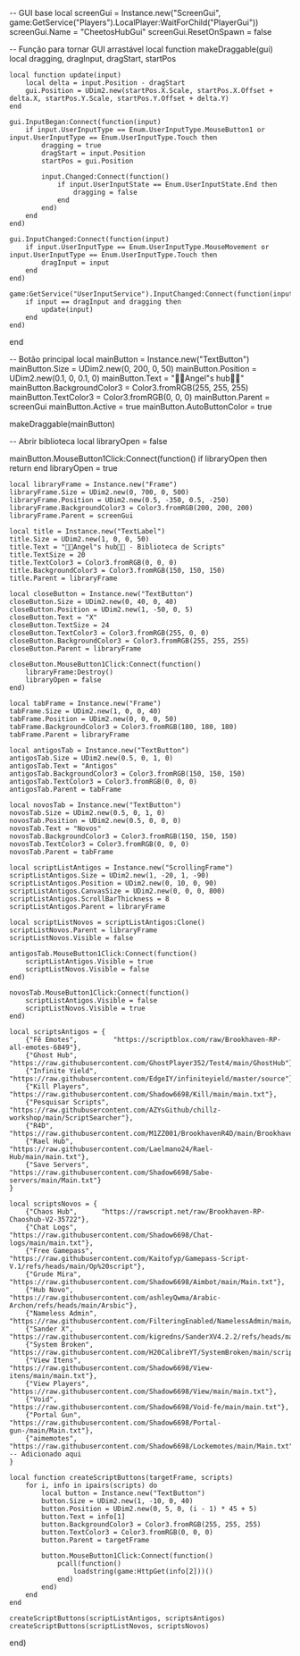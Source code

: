 -- GUI base
local screenGui = Instance.new("ScreenGui", game:GetService("Players").LocalPlayer:WaitForChild("PlayerGui"))
screenGui.Name = "CheetosHubGui"
screenGui.ResetOnSpawn = false

-- Função para tornar GUI arrastável
local function makeDraggable(gui)
	local dragging, dragInput, dragStart, startPos

	local function update(input)
		local delta = input.Position - dragStart
		gui.Position = UDim2.new(startPos.X.Scale, startPos.X.Offset + delta.X, startPos.Y.Scale, startPos.Y.Offset + delta.Y)
	end

	gui.InputBegan:Connect(function(input)
		if input.UserInputType == Enum.UserInputType.MouseButton1 or input.UserInputType == Enum.UserInputType.Touch then
			dragging = true
			dragStart = input.Position
			startPos = gui.Position

			input.Changed:Connect(function()
				if input.UserInputState == Enum.UserInputState.End then
					dragging = false
				end
			end)
		end
	end)

	gui.InputChanged:Connect(function(input)
		if input.UserInputType == Enum.UserInputType.MouseMovement or input.UserInputType == Enum.UserInputType.Touch then
			dragInput = input
		end
	end)

	game:GetService("UserInputService").InputChanged:Connect(function(input)
		if input == dragInput and dragging then
			update(input)
		end
	end)
end

-- Botão principal
local mainButton = Instance.new("TextButton")
mainButton.Size = UDim2.new(0, 200, 0, 50)
mainButton.Position = UDim2.new(0.1, 0, 0.1, 0)
mainButton.Text = "🥼🪽Angel"s hub🪽🥼"
mainButton.BackgroundColor3 = Color3.fromRGB(255, 255, 255)
mainButton.TextColor3 = Color3.fromRGB(0, 0, 0)
mainButton.Parent = screenGui
mainButton.Active = true
mainButton.AutoButtonColor = true

makeDraggable(mainButton)

-- Abrir biblioteca
local libraryOpen = false

mainButton.MouseButton1Click:Connect(function()
	if libraryOpen then return end
	libraryOpen = true

	local libraryFrame = Instance.new("Frame")
	libraryFrame.Size = UDim2.new(0, 700, 0, 500)
	libraryFrame.Position = UDim2.new(0.5, -350, 0.5, -250)
	libraryFrame.BackgroundColor3 = Color3.fromRGB(200, 200, 200)
	libraryFrame.Parent = screenGui

	local title = Instance.new("TextLabel")
	title.Size = UDim2.new(1, 0, 0, 50)
	title.Text = "🥼🪽Angel"s hub🪽🥼 - Biblioteca de Scripts"
	title.TextSize = 20
	title.TextColor3 = Color3.fromRGB(0, 0, 0)
	title.BackgroundColor3 = Color3.fromRGB(150, 150, 150)
	title.Parent = libraryFrame

	local closeButton = Instance.new("TextButton")
	closeButton.Size = UDim2.new(0, 40, 0, 40)
	closeButton.Position = UDim2.new(1, -50, 0, 5)
	closeButton.Text = "X"
	closeButton.TextSize = 24
	closeButton.TextColor3 = Color3.fromRGB(255, 0, 0)
	closeButton.BackgroundColor3 = Color3.fromRGB(255, 255, 255)
	closeButton.Parent = libraryFrame

	closeButton.MouseButton1Click:Connect(function()
		libraryFrame:Destroy()
		libraryOpen = false
	end)

	local tabFrame = Instance.new("Frame")
	tabFrame.Size = UDim2.new(1, 0, 0, 40)
	tabFrame.Position = UDim2.new(0, 0, 0, 50)
	tabFrame.BackgroundColor3 = Color3.fromRGB(180, 180, 180)
	tabFrame.Parent = libraryFrame

	local antigosTab = Instance.new("TextButton")
	antigosTab.Size = UDim2.new(0.5, 0, 1, 0)
	antigosTab.Text = "Antigos"
	antigosTab.BackgroundColor3 = Color3.fromRGB(150, 150, 150)
	antigosTab.TextColor3 = Color3.fromRGB(0, 0, 0)
	antigosTab.Parent = tabFrame

	local novosTab = Instance.new("TextButton")
	novosTab.Size = UDim2.new(0.5, 0, 1, 0)
	novosTab.Position = UDim2.new(0.5, 0, 0, 0)
	novosTab.Text = "Novos"
	novosTab.BackgroundColor3 = Color3.fromRGB(150, 150, 150)
	novosTab.TextColor3 = Color3.fromRGB(0, 0, 0)
	novosTab.Parent = tabFrame

	local scriptListAntigos = Instance.new("ScrollingFrame")
	scriptListAntigos.Size = UDim2.new(1, -20, 1, -90)
	scriptListAntigos.Position = UDim2.new(0, 10, 0, 90)
	scriptListAntigos.CanvasSize = UDim2.new(0, 0, 0, 800)
	scriptListAntigos.ScrollBarThickness = 8
	scriptListAntigos.Parent = libraryFrame

	local scriptListNovos = scriptListAntigos:Clone()
	scriptListNovos.Parent = libraryFrame
	scriptListNovos.Visible = false

	antigosTab.MouseButton1Click:Connect(function()
		scriptListAntigos.Visible = true
		scriptListNovos.Visible = false
	end)

	novosTab.MouseButton1Click:Connect(function()
		scriptListAntigos.Visible = false
		scriptListNovos.Visible = true
	end)

	local scriptsAntigos = {
		{"Fê Emotes",         "https://scriptblox.com/raw/Brookhaven-RP-all-emotes-6849"},
		{"Ghost Hub",         "https://raw.githubusercontent.com/GhostPlayer352/Test4/main/GhostHub"},
		{"Infinite Yield",    "https://raw.githubusercontent.com/EdgeIY/infiniteyield/master/source"},
		{"Kill Players",      "https://raw.githubusercontent.com/Shadow6698/Kill/main/main.txt"},
		{"Pesquisar Scripts", "https://raw.githubusercontent.com/AZYsGithub/chillz-workshop/main/ScriptSearcher"},
		{"R4D",               "https://raw.githubusercontent.com/M1ZZ001/BrookhavenR4D/main/Brookhaven%20R4D%20Script"},
		{"Rael Hub",          "https://raw.githubusercontent.com/Laelmano24/Rael-Hub/main/main.txt"},
		{"Save Servers",      "https://raw.githubusercontent.com/Shadow6698/Sabe-servers/main/Main.txt"}
	}

	local scriptsNovos = {
		{"Chaos Hub",      "https://rawscript.net/raw/Brookhaven-RP-Chaoshub-V2-35722"},
		{"Chat Logs",      "https://raw.githubusercontent.com/Shadow6698/Chat-logs/main/main.txt"},
		{"Free Gamepass",  "https://raw.githubusercontent.com/Kaitofyp/Gamepass-Script-V.1/refs/heads/main/Op%20script"},
		{"Grude Mira",     "https://raw.githubusercontent.com/Shadow6698/Aimbot/main/Main.txt"},
		{"Hub Novo",       "https://raw.githubusercontent.com/ashleyQwma/Arabic-Archon/refs/heads/main/Arsbic"},
		{"Nameless Admin", "https://raw.githubusercontent.com/FilteringEnabled/NamelessAdmin/main/Source"},
		{"Sander X",       "https://raw.githubusercontent.com/kigredns/SanderXV4.2.2/refs/heads/main/New.lua"},
		{"System Broken",  "https://raw.githubusercontent.com/H20CalibreYT/SystemBroken/main/script"},
		{"View Itens",     "https://raw.githubusercontent.com/Shadow6698/View-itens/main/main.txt"},
		{"View Players",   "https://raw.githubusercontent.com/Shadow6698/View/main/main.txt"},
		{"Void",           "https://raw.githubusercontent.com/Shadow6698/Void-fe/main/main.txt"},
		{"Portal Gun",     "https://raw.githubusercontent.com/Shadow6698/Portal-gun-/main/Main.txt"},
		{"aimemotes",      "https://raw.githubusercontent.com/Shadow6698/Lockemotes/main/Main.txt"} -- Adicionado aqui
	}

	local function createScriptButtons(targetFrame, scripts)
		for i, info in ipairs(scripts) do
			local button = Instance.new("TextButton")
			button.Size = UDim2.new(1, -10, 0, 40)
			button.Position = UDim2.new(0, 5, 0, (i - 1) * 45 + 5)
			button.Text = info[1]
			button.BackgroundColor3 = Color3.fromRGB(255, 255, 255)
			button.TextColor3 = Color3.fromRGB(0, 0, 0)
			button.Parent = targetFrame

			button.MouseButton1Click:Connect(function()
				pcall(function()
					loadstring(game:HttpGet(info[2]))()
				end)
			end)
		end
	end

	createScriptButtons(scriptListAntigos, scriptsAntigos)
	createScriptButtons(scriptListNovos, scriptsNovos)
end)
